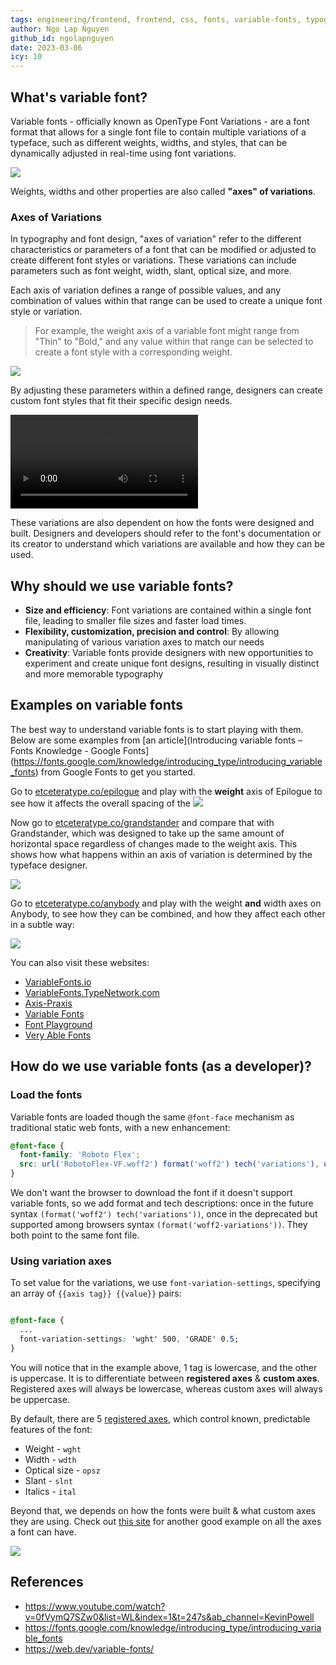 ```yaml
---
tags: engineering/frontend, frontend, css, fonts, variable-fonts, typography, typeface
author: Ngo Lap Nguyen
github_id: ngolapnguyen
date: 2023-03-06
icy: 10
---
```


## What's variable font?
Variable fonts - officially known as OpenType Font Variations - are a font format that allows for a single font file to contain multiple variations of a typeface, such as different weights, widths, and styles, that can be dynamically adjusted in real-time using font variations.

![](assets/variable-fonts_variable_fonts_01.webp)

Weights, widths and other properties are also called **"axes" of variations**.

### Axes of Variations
In typography and font design, "axes of variation" refer to the different characteristics or parameters of a font that can be modified or adjusted to create different font styles or variations. These variations can include parameters such as font weight, width, slant, optical size, and more.

Each axis of variation defines a range of possible values, and any combination of values within that range can be used to create a unique font style or variation. 

> For example, the weight axis of a variable font might range from "Thin" to "Bold," and any value within that range can be selected to create a font style with a corresponding weight. 

![](assets/variable-fonts_variable_fonts_02.webp)

By adjusting these parameters within a defined range, designers can create custom font styles that fit their specific design needs.

<video src="https://storage.googleapis.com/web-dev-assets/variable-fonts/roboto-dance.mp4" controls autoplay></video>

These variations are also dependent on how the fonts were designed and built. Designers and developers should refer to the font's documentation or its creator to understand which variations are available and how they can be used.

## Why should we use variable fonts?
- **Size and efficiency**: Font variations are contained within a single font file, leading to smaller file sizes and faster load times.
- **Flexibility, customization, precision and control**: By allowing manipulating of various variation axes to match our needs
- **Creativity**: Variable fonts provide designers with new opportunities to experiment and create unique font designs, resulting in visually distinct and more memorable typography

## Examples on variable fonts
The best way to understand variable fonts is to start playing with them. Below are some examples from [an article](Introducing variable fonts – Fonts Knowledge - Google Fonts](https://fonts.google.com/knowledge/introducing_type/introducing_variable_fonts) from Google Fonts to get you started.

Go to [etceteratype.co/epilogue](https://etceteratype.co/epilogue) and play with the **weight** axis of Epilogue to see how it affects the overall spacing of the 
![](assets/variable-fonts_variable_fonts_03.webp)

Now go to [etceteratype.co/grandstander](https://etceteratype.co/grandstander) and compare that with Grandstander, which was designed to take up the same amount of horizontal space regardless of changes made to the weight axis. This shows how what happens within an axis of variation is determined by the typeface designer.

![](assets/variable-fonts_variable_fonts_04.webp)

Go to [etceteratype.co/anybody](https://etceteratype.co/anybody) and play with the weight **and** width axes on Anybody, to see how they can be combined, and how they affect each other in a subtle way:

![](assets/variable-fonts_variable_fonts_05.webp)

 You can also visit these websites:
-   [VariableFonts.io](https://variablefonts.io/)
-   [VariableFonts.TypeNetwork.com](https://variablefonts.typenetwork.com/)
-   [Axis-Praxis](https://www.axis-praxis.org/)
-   [Variable Fonts](https://v-fonts.com/)
-   [Font Playground](https://play.typedetail.com/)
-   [Very Able Fonts](https://www.very-able-fonts.com/)

## How do we use variable fonts (as a developer)?
### Load the fonts
Variable fonts are loaded though the same `@font-face` mechanism as traditional static web fonts, with a new enhancement:

```css
@font-face {
  font-family: 'Roboto Flex';
  src: url('RobotoFlex-VF.woff2') format('woff2') tech('variations'), url('RobotoFlex-VF.woff2') format('woff2-variations');
}
```

We don't want the browser to download the font if it doesn't support variable fonts, so we add format and tech descriptions: once in the future syntax `(format('woff2') tech('variations'))`, once in the deprecated but supported among browsers syntax `(format('woff2-variations'))`. They both point to the same font file.

### Using variation axes
To set value for the variations, we use `font-variation-settings`, specifying an array of `{{axis tag}} {{value}}` pairs:

```css

@font-face {
  ...
  font-variation-settings: 'wght' 500, 'GRADE' 0.5;
}
```

You will notice that in the example above, 1 tag is lowercase, and the other is uppercase. It is to differentiate between **registered axes** & **custom axes**. Registered axes will always be lowercase, whereas custom axes will always be uppercase.

By default, there are 5 [registered axes](https://docs.microsoft.com/en-us/typography/opentype/spec/dvaraxisreg#registered-axis-tags), which control known, predictable features of the font:
- Weight - `wght`
- Width - `wdth`
- Optical size - `opsz`
- Slant - `slnt`
- Italics - `ital`
  
Beyond that, we depends on how the fonts were built & what custom axes they are using. Check out [this site](https://v-fonts.com/fonts/roboto-flex) for another good example on all the axes a font can have.

![](assets/variable-fonts_variable_fonts_06.webp)

## References
- https://www.youtube.com/watch?v=0fVymQ7SZw0&list=WL&index=1&t=247s&ab_channel=KevinPowell
- https://fonts.google.com/knowledge/introducing_type/introducing_variable_fonts
- https://web.dev/variable-fonts/
